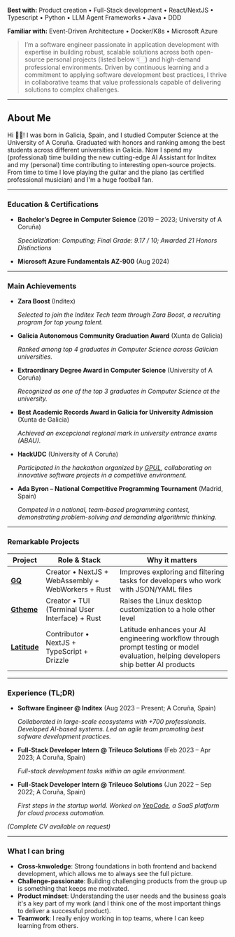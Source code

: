 **Best with:** Product creation • Full-Stack development • React/NextJS • Typescript • Python • LLM Agent Frameworks • Java • DDD

**Familiar with:** Event-Driven Architecture • Docker/K8s • Microsoft Azure

> I’m a software engineer passionate in application development with expertise in building robust, scalable solutions across
> both open-source personal projects (listed below 👇🏻) and high-demand professional environments.
> Driven by continuous learning and a commitment to applying software development best practices, I thrive in collaborative teams that value professionals capable of delivering solutions to complex challenges.

---

## About Me

Hi 👋🏻! I was born in Galicia, Spain, and I studied Computer Science at the University of A Coruña. Graduated with honors and ranking among the best students across different universities in Galicia. Now I spend my (professional) time building
the new cutting-edge AI Assistant for Inditex and my (personal) time contributing to interesting open-source projects. From time to time I love playing the guitar and the piano (as certified professional musician) and I'm a huge football fan.

---

### Education & Certifications

- **Bachelor’s Degree in Computer Science** (2019 – 2023; University of A Coruña)

  _Specialization: Computing; Final Grade: 9.17 / 10; Awarded 21 Honors Distinctions_

- **Microsoft Azure Fundamentals AZ-900** (Aug 2024)

---

### Main Achievements

- **Zara Boost** (Inditex)

  _Selected to join the Inditex Tech team through Zara Boost, a recruiting program for top young talent._

- **Galicia Autonomous Community Graduation Award** (Xunta de Galicia)

  _Ranked among top 4 graduates in Computer Science across Galician universities._

- **Extraordinary Degree Award in Computer Science** (University of A Coruña)

  _Recognized as one of the top 3 graduates in Computer Science at the university._

- **Best Academic Records Award in Galicia for University Admission** (Xunta de Galicia)

  _Achieved an excepcional regional mark in university entrance exams (ABAU)._

- **HackUDC** (University of A Coruña)

  _Participated in the hackathon organized by [GPUL](https://hackudc.gpul.org/), collaborating on innovative software projects in a competitive environment._

- **Ada Byron – National Competitive Programming Tournament** (Madrid, Spain)

  _Competed in a national, team-based programming contest, demonstrating problem-solving and demanding algorithmic thinking._

---

### Remarkable Projects

| Project                                           | Role & Stack                                       | Why it matters                                                                                                                        |
| ------------------------------------------------- | -------------------------------------------------- | ------------------------------------------------------------------------------------------------------------------------------------- |
| **[GQ](https://gq.hermo.dev/docs)**               | Creator • NextJS + WebAssembly + WebWorkers + Rust | Improves exploring and filtering tasks for developers who work with JSON/YAML files                                                   |
| **[Gtheme](https://github.com/daavidrgz/gtheme)** | Creator • TUI (Terminal User Interface) + Rust     | Raises the Linux desktop customization to a hole other level                                                                          |
| **[Latitude](https://latitude.so/)**              | Contributor • NextJS + TypeScript + Drizzle        | Latitude enhances your AI engineering workflow through prompt testing or model evaluation, helping developers ship better AI products |

---

### Experience (TL;DR)

- **Software Engineer @ Inditex** (Aug 2023 – Present; A Coruña, Spain)

  _Collaborated in large-scale ecosystems with +700 professionals. Developed AI-based systems. Led an agile team promoting best sofware development practices._

- **Full-Stack Developer Intern @ Trileuco Solutions** (Feb 2023 – Apr 2023; A Coruña, Spain)

  _Full-stack development tasks within an agile environment._

- **Full-Stack Developer Intern @ Trileuco Solutions** (Jun 2022 – Sep 2022; A Coruña, Spain)

  _First steps in the startup world. Worked on [YepCode](https://yepcode.io/), a SaaS platform for cloud process automation._

_(Complete CV available on request)_

---

### What I can bring

- **Cross-knwoledge**: Strong foundations in both frontend and backend development, which allows me to always see the full picture.
- **Challenge-passionate**: Building challenging products from the group up is something that keeps me motivated.
- **Product mindset**: Understanding the user needs and the business goals it's a key part of my work (and I think one of the most important things to deliver a successful product).
- **Teamwork**: I really enjoy working in top teams, where I can keep learning from others.
